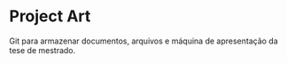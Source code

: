 # Project Art

Git para armazenar documentos, arquivos e máquina de apresentação da tese de mestrado.  